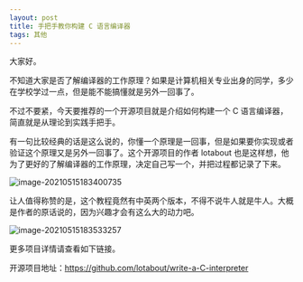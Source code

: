 ```yaml
---
layout: post
title: 手把手教你构建 C 语言编译器
tags: 其他
---
```


大家好。

不知道大家是否了解编译器的工作原理？如果是计算机相关专业出身的同学，多少在学校学过一点，但是能不能搞懂就是另外一回事了。

不过不要紧，今天要推荐的一个开源项目就是介绍如何构建一个 C 语言编译器，简直就是从理论到实践手把手。

有一句比较经典的话是这么说的，你懂一个原理是一回事，但是如果要你实现或者验证这个原理又是另外一回事了。这个开源项目的作者 lotabout 也是这样想，他为了更好的了解编译器的工作原理，决定自己写一个，并把过程都记录了下来。

![image-20210515183400735](https://7465-test-3c9b5e-books-1301492295.tcb.qcloud.la/images/compress_image-20210515183400735.png)

让人值得称赞的是，这个教程竟然有中英两个版本，不得不说牛人就是牛人。大概是作者的原话说的，因为兴趣才会有这么大的动力吧。

![image-20210515183533257](https://7465-test-3c9b5e-books-1301492295.tcb.qcloud.la/images/compress_image-20210515183533257.png)

更多项目详情请查看如下链接。

开源项目地址：https://github.com/lotabout/write-a-C-interpreter


